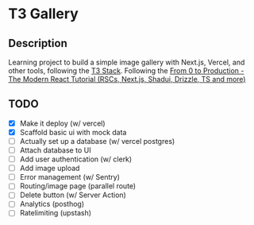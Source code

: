 # T3 Gallery

## Description

Learning project to build a simple image gallery with Next.js, Vercel, and other tools, following the [T3 Stack](https://t3.gg/).
Following the [From 0 to Production - The Modern React Tutorial (RSCs, Next.js, Shadui, Drizzle, TS and more)](https://www.youtube.com/watch?v=d5x0JCZbAJs&list=LL)

## TODO

- [x] Make it deploy (w/ vercel)
- [x] Scaffold basic ui with mock data
- [ ] Actually set up a database (w/ vercel postgres)
- [ ] Attach database to UI
- [ ] Add user authentication (w/ clerk)
- [ ] Add image upload
- [ ] Error management (w/ Sentry)
- [ ] Routing/image page (parallel route)
- [ ] Delete button (w/ Server Action)
- [ ] Analytics (posthog)
- [ ] Ratelimiting (upstash)
